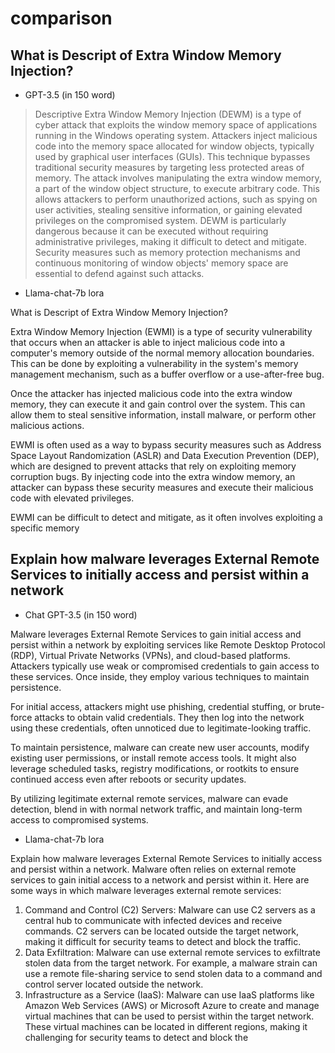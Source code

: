 # comparison

## What is Descript of Extra Window Memory Injection?

+ GPT-3.5 (in 150 word)

>Descriptive Extra Window Memory Injection (DEWM) is a type of cyber attack that exploits the window memory space of applications running in the Windows operating system. Attackers inject malicious code into the memory space allocated for window objects, typically used by graphical user interfaces (GUIs). This technique bypasses traditional security measures by targeting less protected areas of memory.
The attack involves manipulating the extra window memory, a part of the window object structure, to execute arbitrary code. This allows attackers to perform unauthorized actions, such as spying on user activities, stealing sensitive information, or gaining elevated privileges on the compromised system.
DEWM is particularly dangerous because it can be executed without requiring administrative privileges, making it difficult to detect and mitigate. Security measures such as memory protection mechanisms and continuous monitoring of window objects' memory space are essential to defend against such attacks.

+ Llama-chat-7b lora

What is Descript of Extra Window Memory Injection?

Extra Window Memory Injection (EWMI) is a type of security vulnerability that occurs when an attacker is able to inject malicious code into a computer's memory outside of the normal memory allocation boundaries. This can be done by exploiting a vulnerability in the system's memory management mechanism, such as a buffer overflow or a use-after-free bug.

Once the attacker has injected malicious code into the extra window memory, they can execute it and gain control over the system. This can allow them to steal sensitive information, install malware, or perform other malicious actions.

EWMI is often used as a way to bypass security measures such as Address Space Layout Randomization (ASLR) and Data Execution Prevention (DEP), which are designed to prevent attacks that rely on exploiting memory corruption bugs. By injecting code into the extra window memory, an attacker can bypass these security measures and execute their malicious code with elevated privileges.

EWMI can be difficult to detect and mitigate, as it often involves exploiting a specific memory

## Explain how malware leverages External Remote Services to initially access and persist within a network

+ Chat GPT-3.5 (in 150 word)

Malware leverages External Remote Services to gain initial access and persist within a network by exploiting services like Remote Desktop Protocol (RDP), Virtual Private Networks (VPNs), and cloud-based platforms. Attackers typically use weak or compromised credentials to gain access to these services. Once inside, they employ various techniques to maintain persistence.

For initial access, attackers might use phishing, credential stuffing, or brute-force attacks to obtain valid credentials. They then log into the network using these credentials, often unnoticed due to legitimate-looking traffic.

To maintain persistence, malware can create new user accounts, modify existing user permissions, or install remote access tools. It might also leverage scheduled tasks, registry modifications, or rootkits to ensure continued access even after reboots or security updates.

By utilizing legitimate external remote services, malware can evade detection, blend in with normal network traffic, and maintain long-term access to compromised systems.

+ Llama-chat-7b lora

Explain how malware leverages External Remote Services to initially access and persist within a network.
Malware often relies on external remote services to gain initial access to a network and persist within it. Here are some ways in which malware leverages external remote services:

1. Command and Control (C2) Servers: Malware can use C2 servers as a central hub to communicate with infected devices and receive commands. C2 servers can be located outside the target network, making it difficult for security teams to detect and block the traffic.
2. Data Exfiltration: Malware can use external remote services to exfiltrate stolen data from the target network. For example, a malware strain can use a remote file-sharing service to send stolen data to a command and control server located outside the network.
3. Infrastructure as a Service (IaaS): Malware can use IaaS platforms like Amazon Web Services (AWS) or Microsoft Azure to create and manage virtual machines that can be used to persist within the target network. These virtual machines can be located in different regions, making it challenging for security teams to detect and block the
